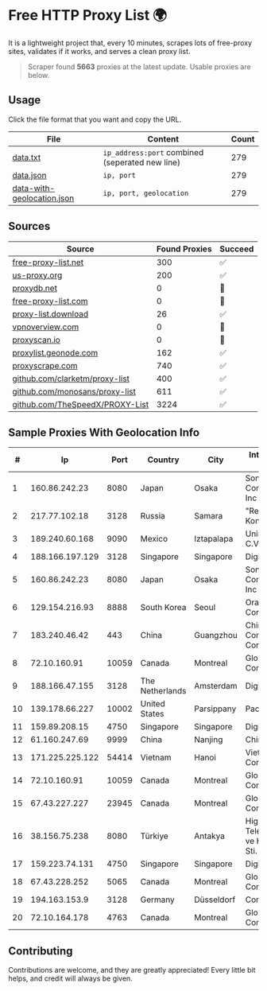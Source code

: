 
# Free HTTP Proxy List 🌍

It is a lightweight project that, every 10 minutes, scrapes lots of free-proxy sites, validates if it works, and serves a clean proxy list.


> Scraper found **5663** proxies at the latest update. Usable proxies are below.

## Usage

Click the file format that you want and copy the URL.


|File|Content|Count|
|----|-------|-----|
|[data.txt](https://raw.githubusercontent.com/themiralay/Proxy-List-World/master/data.txt)|`ip_address:port` combined (seperated new line)|279|
|[data.json](https://raw.githubusercontent.com/themiralay/Proxy-List-World/master/data.json)|`ip, port`|279|
|[data-with-geolocation.json](https://raw.githubusercontent.com/themiralay/Proxy-List-World/master/data-with-geolocation.json)|`ip, port, geolocation`|279|

## Sources

|Source|Found Proxies|Succeed|
|------|-------------|-------|
|[free-proxy-list.net](https://free-proxy-list.net)|300|✅|
|[us-proxy.org](https://www.us-proxy.org)|200|✅|
|[proxydb.net](http://proxydb.net)|0|🚫|
|[free-proxy-list.com](https://free-proxy-list.com/?page=&port=&type%5B%5D=http&type%5B%5D=https&up_time=0&search=Search)|0|🚫|
|[proxy-list.download](https://www.proxy-list.download/HTTP)|26|✅|
|[vpnoverview.com](https://vpnoverview.com/privacy/anonymous-browsing/free-proxy-servers)|0|🚫|
|[proxyscan.io](https://www.proxyscan.io)|0|🚫|
|[proxylist.geonode.com](https://proxylist.geonode.com/api/proxy-list?limit=300&page=1&sort_by=lastChecked&sort_type=desc&protocols=http,https)|162|✅|
|[proxyscrape.com](https://api.proxyscrape.com/v2/?request=displayproxies&protocol=http&timeout=10000&country=all&ssl=all&anonymity=all)|740|✅|
|[github.com/clarketm/proxy-list](https://raw.githubusercontent.com/clarketm/proxy-list/master/proxy-list-raw.txt)|400|✅|
|[github.com/monosans/proxy-list](https://raw.githubusercontent.com/monosans/proxy-list/main/proxies/http.txt)|611|✅|
|[github.com/TheSpeedX/PROXY-List](https://raw.githubusercontent.com/TheSpeedX/PROXY-List/master/http.txt)|3224|✅|


## Sample Proxies With Geolocation Info

|#|Ip|Port|Country|City|Internet Service Provider|
|-|--|----|-------|----|-------------------------|
|1|160.86.242.23|8080|Japan|Osaka|Sony Network Communications Inc|
|2|217.77.102.18|3128|Russia|Samara|"Region Svyaz Konsalt" LLC|
|3|189.240.60.168|9090|Mexico|Iztapalapa|Uninet S.A. de C.V.|
|4|188.166.197.129|3128|Singapore|Singapore|DigitalOcean, LLC|
|5|160.86.242.23|8080|Japan|Osaka|Sony Network Communications Inc|
|6|129.154.216.93|8888|South Korea|Seoul|Oracle Corporation|
|7|183.240.46.42|443|China|Guangzhou|China Mobile Communications Corporation|
|8|72.10.160.91|10059|Canada|Montreal|GloboTech Communications|
|9|188.166.47.155|3128|The Netherlands|Amsterdam|DigitalOcean, LLC|
|10|139.178.66.227|10002|United States|Parsippany|Packet Host, Inc.|
|11|159.89.208.15|4750|Singapore|Singapore|DigitalOcean, LLC|
|12|61.160.247.69|9999|China|Nanjing|China Telecom|
|13|171.225.225.122|54414|Vietnam|Hanoi|Viettel Corporation|
|14|72.10.160.91|10059|Canada|Montreal|GloboTech Communications|
|15|67.43.227.227|23945|Canada|Montreal|GloboTech Communications|
|16|38.156.75.238|8080|Türkiye|Antakya|High Speed Telekomunikasyon ve Hab. Hiz. Ltd. Sti.|
|17|159.223.74.131|4750|Singapore|Singapore|DigitalOcean, LLC|
|18|67.43.228.252|5065|Canada|Montreal|GloboTech Communications|
|19|194.163.153.9|3128|Germany|Düsseldorf|Contabo GmbH|
|20|72.10.164.178|4763|Canada|Montreal|GloboTech Communications|



## Contributing

Contributions are welcome, and they are greatly appreciated! Every
little bit helps, and credit will always be given.

